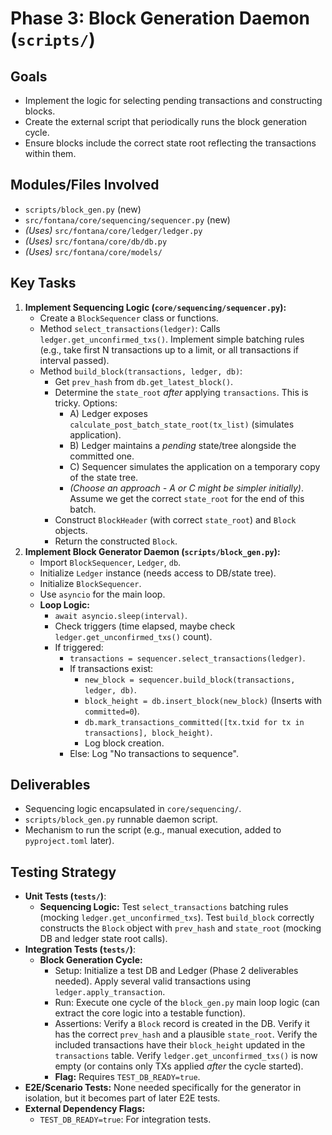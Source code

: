 # Phase 3: Block Generation Daemon (`scripts/`)

## Goals

-   Implement the logic for selecting pending transactions and constructing blocks.
-   Create the external script that periodically runs the block generation cycle.
-   Ensure blocks include the correct state root reflecting the transactions within them.

## Modules/Files Involved

-   `scripts/block_gen.py` (new)
-   `src/fontana/core/sequencing/sequencer.py` (new)
-   *(Uses)* `src/fontana/core/ledger/ledger.py`
-   *(Uses)* `src/fontana/core/db/db.py`
-   *(Uses)* `src/fontana/core/models/`

## Key Tasks

1.  **Implement Sequencing Logic (`core/sequencing/sequencer.py`):**
    *   Create a `BlockSequencer` class or functions.
    *   Method `select_transactions(ledger)`: Calls `ledger.get_unconfirmed_txs()`. Implement simple batching rules (e.g., take first N transactions up to a limit, or all transactions if interval passed).
    *   Method `build_block(transactions, ledger, db)`:
        *   Get `prev_hash` from `db.get_latest_block()`.
        *   Determine the `state_root` *after* applying `transactions`. This is tricky. Options:
            *   A) Ledger exposes `calculate_post_batch_state_root(tx_list)` (simulates application).
            *   B) Ledger maintains a *pending* state/tree alongside the committed one.
            *   C) Sequencer simulates the application on a temporary copy of the state tree.
            *   *(Choose an approach - A or C might be simpler initially)*. Assume we get the correct `state_root` for the end of this batch.
        *   Construct `BlockHeader` (with correct `state_root`) and `Block` objects.
        *   Return the constructed `Block`.
2.  **Implement Block Generator Daemon (`scripts/block_gen.py`):**
    *   Import `BlockSequencer`, `Ledger`, `db`.
    *   Initialize `Ledger` instance (needs access to DB/state tree).
    *   Initialize `BlockSequencer`.
    *   Use `asyncio` for the main loop.
    *   **Loop Logic:**
        *   `await asyncio.sleep(interval)`.
        *   Check triggers (time elapsed, maybe check `ledger.get_unconfirmed_txs()` count).
        *   If triggered:
            *   `transactions = sequencer.select_transactions(ledger)`.
            *   If transactions exist:
                *   `new_block = sequencer.build_block(transactions, ledger, db)`.
                *   `block_height = db.insert_block(new_block)` (Inserts with `committed=0`).
                *   `db.mark_transactions_committed([tx.txid for tx in transactions], block_height)`.
                *   Log block creation.
            *   Else: Log "No transactions to sequence".

## Deliverables

-   Sequencing logic encapsulated in `core/sequencing/`.
-   `scripts/block_gen.py` runnable daemon script.
-   Mechanism to run the script (e.g., manual execution, added to `pyproject.toml` later).

## Testing Strategy

-   **Unit Tests (`tests/`)**:
    *   **Sequencing Logic:** Test `select_transactions` batching rules (mocking `ledger.get_unconfirmed_txs`). Test `build_block` correctly constructs the `Block` object with `prev_hash` and `state_root` (mocking DB and ledger state root calls).
-   **Integration Tests (`tests/`)**:
    *   **Block Generation Cycle:**
        *   Setup: Initialize a test DB and Ledger (Phase 2 deliverables needed). Apply several valid transactions using `ledger.apply_transaction`.
        *   Run: Execute one cycle of the `block_gen.py` main loop logic (can extract the core logic into a testable function).
        *   Assertions: Verify a `Block` record is created in the DB. Verify it has the correct `prev_hash` and a plausible `state_root`. Verify the included transactions have their `block_height` updated in the `transactions` table. Verify `ledger.get_unconfirmed_txs()` is now empty (or contains only TXs applied *after* the cycle started).
        *   **Flag:** Requires `TEST_DB_READY=true`.
-   **E2E/Scenario Tests:** None needed specifically for the generator in isolation, but it becomes part of later E2E tests.
-   **External Dependency Flags:**
    *   `TEST_DB_READY=true`: For integration tests.